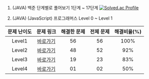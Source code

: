 1. (JAVA) 백준 단계별로 풀어보기 1단계 ~ 17단계
[![Solved.ac Profile](http://mazassumnida.wtf/api/generate_badge?boj=lushhush)](https://solved.ac/lushhush)

2. (JAVA) (JavaScript) 프로그래머스 Level 0 ~ Level 1

| 문제 난이도 | 문제 링크 | 해결한 문제 | 전체 문제 | 해결비율(%) |
| :--: |:--: |:--: |:--: |:--: |
|Level1|[바로가기](https://github.com/westreed/ProgrammersAlgorithm/blob/main/Programmers/Level1.md)|56|56|100%|
|Level2|[바로가기](https://github.com/westreed/ProgrammersAlgorithm/blob/main/Programmers/Level2.md)|48|52|92%|
|Level3|[바로가기](https://github.com/westreed/ProgrammersAlgorithm/blob/main/Programmers/Level3.md)|19|23|83%|
|Level4|[바로가기](https://github.com/westreed/ProgrammersAlgorithm/blob/main/Programmers/Level4.md)|01|02|50%|
